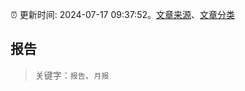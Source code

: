 :alarm_clock: 更新时间: 2024-07-17 09:37:52。[文章来源](/README.md)、[文章分类](/TAGS.md)

## 报告


> 关键字：`报告`、`月报`



